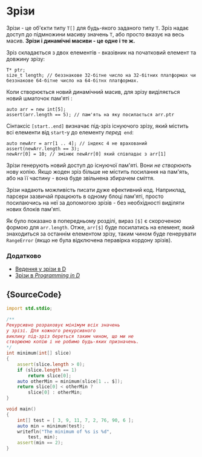 # Зрiзи

Зрiзи - це об'єкти типу `T[]` для будь-якого заданого типу `Т`.
Зріз надає доступ до підмножини масиву значень
 `Т`, або просто вказує на весь масив.
**Зрiзи і динамічні масиви - це одне і те ж.**

Зріз складається з двох елементів - вказівник на початковий елемент та довжину зрізу:

    T* ptr;
    size_t length; // беззнакове 32-бiтне число на 32-бiтних платформах чи беззнакове 64-бiтне число на 64-бiтнх платформах.

Коли створюється новий динамічний масив, для зрiзу видiляється новий шматочок пам'ятi :

    auto arr = new int[5];
    assert(arr.length == 5); // пам'ять на яку посилається arr.ptr

Сiнтаксiс `[start..end]` визначає пiд-зріз існуючого
зрізу, який містить всі елементи від `start`-у до елементу _перед_` end`:

    auto newArr = arr[1 .. 4]; // iндекс 4 не врахований
    assert(newArr.length == 3);
    newArr[0] = 10; // змiнює newArr[0] який співпадає з arr[1]

Зрізи генерують новий доступ до існуючої пам'яті. Вони *не створюють* нову копію. Якщо жоден зрiз більше не містить посилання на пам'ять, або на її частину - вона буде звільнена збирачем сміття.



Зрізи надають можливість писати дуже ефективний код. Наприклад, парсери зазвичай працюють в одному блоці пам'яті, просто посилаючись на неї за допомогою зрiзiв - без необхідності виділяти нових блоків пам'яті.

Як було показано в попередньому розділі, вираз `[$]` є скороченою формою
для `arr.length`. Отже, `arr[$]` буде посилатись на елемент, який знаходиться за останнім елементом зрізу, таким чином буде генерувати `RangeError` (якщо не була відключена перавiрка кордону зрiзiв).

### Додатково

- [Ведення у зрiзи в D](http://dlang.org/d-array-article.html)
- [Зрiзи в _Programming in D_](http://ddili.org/ders/d.en/slices.html)

## {SourceCode}

```d
import std.stdio;

/**
Рекурсивно розраховує мінімум всіх значень
у зрізі. Для кожного рекурсивного
виклику пiд-зріз береться таким чином, що ми не
створюємо копію і не робимо будь-яких призначень.
*/
int minimum(int[] slice)
{
    assert(slice.length > 0);
    if (slice.length == 1)
        return slice[0];
    auto otherMin = minimum(slice[1 .. $]);
    return slice[0] < otherMin ?
        slice[0] : otherMin;
}

void main()
{
    int[] test = [ 3, 9, 11, 7, 2, 76, 90, 6 ];
    auto min = minimum(test);
    writefln("The minimum of %s is %d",
        test, min);
    assert(min == 2);
}
```
